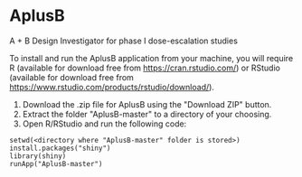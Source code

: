 # AplusB
A + B Design Investigator for phase I dose-escalation studies

To install and run the AplusB application from your machine, you will require R (available for download free from https://cran.rstudio.com/) or RStudio (available for download free from https://www.rstudio.com/products/rstudio/download/).

1) Download the .zip file for AplusB using the "Download ZIP" button.
2) Extract the folder "AplusB-master" to a directory of your choosing.
3) Open R/RStudio and run the following code:

```
setwd(<directory where "AplusB-master" folder is stored>)
install.packages("shiny")
library(shiny)
runApp("AplusB-master")
```
